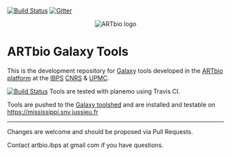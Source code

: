 [![Build Status](https://travis-ci.org/ARTbio/tools-artbio.svg?branch=master)](https://travis-ci.org/ARTbio/tools-artbio)
[![Gitter](https://img.shields.io/gitter/room/nwjs/nw.js.svg)](https://gitter.im/ARTbio/Lobby)

<p align="center">
  <img src="https://github.com/ARTbio/tools-artbio.git/?raw=true" alt="ARTbio logo"/>
</p>

ARTbio Galaxy Tools
==============================

This is the development repository for [Galaxy](https://galaxyproject.org/) tools developed in the [ARTbio platform](http://artbio.fr/) at the [IBPS](http://www.ibps.upmc.fr/en) [CNRS](http://www.cnrs.fr/en/research/Institutes.htm) & [UPMC](http://www.upmc.fr/en/index.html).

[![Build Status](https://travis-ci.org/ARTbio/tools-artbio.svg?branch=master)](https://travis-ci.org/ARTbio/tools-artbio) Tools are tested with planemo using Travis CI.

Tools are pushed to the [Galaxy toolshed](https://toolshed.g2.bx.psu.edu) and are installed and testable on https://mississippi.snv.jussieu.fr

-----------------------
Changes are welcome and should be proposed via Pull Requests.

Contact artbio.ibps at gmail com if you have questions.
